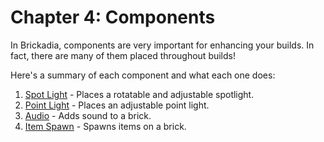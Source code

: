 # Chapter 4: Components
In Brickadia, components are very important for enhancing your builds. In fact, there are many of them placed throughout builds!

Here's a summary of each component and what each one does:

1. [Spot Light](spot_light/spot_light.md) - Places a rotatable and adjustable spotlight.
2. [Point Light](point_light/point_light.md) - Places an adjustable point light.
3. [Audio](audio/audio.md) - Adds sound to a brick.
4. [Item Spawn](item_spawn/item_spawn.md) - Spawns items on a brick.